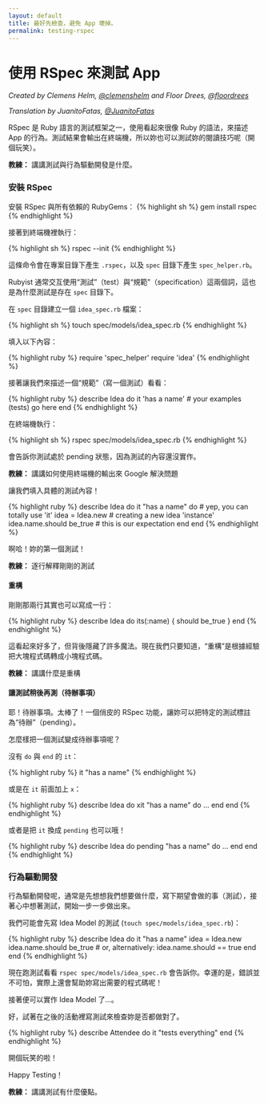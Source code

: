 ```yaml
---
layout: default
title: 最好先檢查，避免 App 壞掉。
permalink: testing-rspec
---
```


# 使用 RSpec 來測試 App

*Created by Clemens Helm, [@clemenshelm](https://twitter.com/clemenshelm) and Floor Drees, [@floordrees](https://twitter.com/floordrees)*

*Translation by JuanitoFatas, [@JuanitoFatas](https://twitter.com/juanitofatas)*

RSpec 是 Ruby 語言的測試框架之一，使用看起來很像 Ruby 的語法，來描述 App 的行為。測試結果會輸出在終端機，所以妳也可以測試妳的閱讀技巧呢（開個玩笑）。

__教練：__ 講講測試與行為驅動開發是什麼。

### 安裝 RSpec

安裝 RSpec 與所有依賴的 RubyGems：
{% highlight sh %}
gem install rspec
{% endhighlight %}

接著到終端機裡執行：

{% highlight sh %}
rspec --init
{% endhighlight %}

這條命令會在專案目錄下產生 `.rspec`，以及 `spec` 目錄下產生 `spec_helper.rb`。

Rubyist 通常交互使用“測試”（test）與“規範”（specification）這兩個詞，這也是為什麼測試是存在 `spec` 目錄下。

在 `spec` 目錄建立一個 `idea_spec.rb` 檔案：

{% highlight sh %}
touch spec/models/idea_spec.rb
{% endhighlight %}

填入以下內容：

{% highlight ruby %}
require 'spec_helper'
require 'idea'
{% endhighlight %}

接著讓我們來描述一個“規範”（寫一個測試）看看：

{% highlight ruby %}
describe Idea do
  it 'has a name' # your examples (tests) go here
end
{% endhighlight %}

在終端機執行：

{% highlight sh %}
rspec spec/models/idea_spec.rb
{% endhighlight %}

會告訴你測試處於 pending 狀態，因為測試的內容還沒實作。

__教練：__ 講講如何使用終端機的輸出來 Google 解決問題

讓我們填入具體的測試內容！

{% highlight ruby %}
describe Idea do
  it "has a name" do # yep, you can totally use 'it'
    idea = Idea.new # creating a new idea 'instance'
    idea.name.should be_true # this is our expectation
  end
end
{% endhighlight %}

啊哈！妳的第一個測試！

__教練：__ 逐行解釋剛剛的測試

#### 重構

剛剛那兩行其實也可以寫成一行：

{% highlight ruby %}
describe Idea do
  its(:name) { should be_true }
end
{% endhighlight %}

這看起來好多了，但背後隱藏了許多魔法。現在我們只要知道，“重構”是根據經驗把大塊程式碼轉成小塊程式碼。

__教練：__ 講講什麼是重構

#### 讓測試稍後再測（待辦事項）

耶！待辦事項。太棒了！一個俏皮的 RSpec 功能，讓妳可以把特定的測試標註為“待辦”（pending）。

怎麼樣把一個測試變成待辦事項呢？

沒有 `do` 與 `end` 的 `it`：

{% highlight ruby %}
it "has a name"
{% endhighlight %}

或是在 `it` 前面加上 `x`：

{% highlight ruby %}
describe Idea do
  xit "has a name" do
    ...
  end
end
{% endhighlight %}

或者是把 `it` 換成 `pending` 也可以哦！

{% highlight ruby %}
describe Idea do
  pending "has a name" do
    ...
  end
end
{% endhighlight %}

### 行為驅動開發

行為驅動開發呢，通常是先想想我們想要做什麼，寫下期望會做的事（測試），接著心中想著測試，開始一步一步做出來。

我們可能會先寫 Idea Model 的測試 (`touch spec/models/idea_spec.rb`)：

{% highlight ruby %}
describe Idea do
  it "has a name"
    idea = Idea.new
    idea.name.should be_true
    # or, alternatively: idea.name.should == true
  end
end
{% endhighlight %}

現在跑測試看看 `rspec spec/models/idea_spec.rb` 會告訴你。幸運的是，錯誤並不可怕，實際上還會幫助妳寫出需要的程式碼呢！

接著便可以實作 Idea Model 了...。

好，試著在之後的活動裡寫測試來檢查妳是否都做對了。

{% highlight ruby %}
describe Attendee do
  it "tests everything"
end
{% endhighlight %}

開個玩笑的啦！

Happy Testing！

__教練：__ 講講測試有什麼優點。